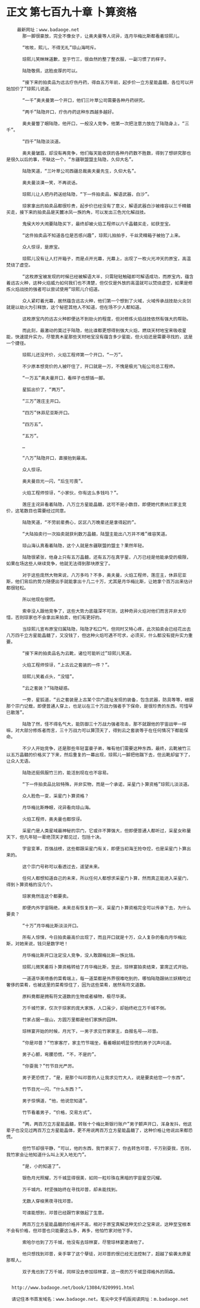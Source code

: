 # 正文 第七百九十章 卜算资格
        最新网址：www.badaoge.net
          那一脚很豪放，完全不像女子，让奥夫曼等人诧异，连月华梅比斯都看着琼熙儿。
      
          “咳咳，熙儿，不得无礼”琼山海呵斥。
      
          琼熙儿笑眯眯道歉，至于竹三，很自然的整了整衣服，一副习惯了的样子。
      
          陆隐敬佩，这脸皮厚的可以。
      
          “接下来的拍卖品为远古疗伤丹药，得自五万年前，起步价一立方星能晶髓，各位可以开始加价了”琼熙儿说道。
      
          “一千”奥夫曼第一个开口，他们三叶草公司需要各种丹药研究。
      
          “两千”陆隐开口，疗伤丹药这种东西越多越好。
      
          奥夫曼瞥了眼陆隐，他开口，一般没人竞争，他第一次把注意力放在了陆隐身上，“三千”。
      
          “四千”陆隐淡淡道。
      
          奥夫曼皱眉，却没有再竞争，他们每天能收获的各种丹药数不胜数，得到了想研究那也是很久以后的事，不缺这一个，“东疆联盟盟主陆隐，久仰大名”。
      
          陆隐笑道，“三叶草公司西疆总裁奥夫曼先生，久仰大名”。
      
          奥夫曼淡漠一笑，不再说话。
      
          琼熙儿让人把丹药送给陆隐，“下一件拍卖品，解语武器，白沙”。
      
          琼家拿出的拍卖品都很珍贵，起步价已经没有了意义，解语武器白沙被维容以三千精髓买走，接下来的拍卖品是天麓冰凤一族的角，可以发出三色光化解战技。
      
          鬼侯大吵大闹要陆隐买下，最终却被火焰工程师以六千晶髓买走，如获至宝。
      
          “这件拍卖品不知道各位是否感兴趣”，琼熙儿拍拍手，千丝灵精箱子被抬了上来。
      
          众人惊讶，是原宝。
      
          琼熙儿没有让人打开箱子，而是点开光幕，光幕上，出现了一枚火光冲天的原宝，高温焚烧了虚空。
      
          “这枚原宝被发现的时候已经被解语大半，只需轻轻触碰即可解语成功，而原宝内，蕴含着远古火种，这种火焰威力如何我们也不清楚，但仅仅是外放的高温就可以焚烧虚空，如果是修炼火焰战技的强者可以尝试使用”琼熙儿介绍道。
      
          众人紧盯着光幕，居然蕴含远古火种，他们第一个想到了火域，火域传承战技劫火炎剑就是以劫火为引释放，这个秘密其他人不知道，但在场不少人都知道。
      
          这枚原宝内的远古火种即便达不到劫火的程度，但对修炼火焰战技依然有强大的帮助。
      
          而此刻，最激动的莫过于陆隐，他比谁都更想得到强大火焰，燃烧天材地宝来吸收星能，快速提升实力，尽管真木星那些天材地宝没有蕴含多少星能，但火焰还是需要寻找的，这是一个捷径。
      
          琼熙儿还没开价，火焰工程师第一个开口，“一万”。
      
          不少原本想竞价的人被吓住了，开口就是一万，不愧是极光飞船公司总工程师。
      
          “一万五”奥夫曼开口，看样子也想插一脚。
      
          星狐出价了，“两万”。
      
          “三万”莲庄主开口。
      
          “四万”休菲尼亚斯开口。
      
          “四万五”。
      
          “五万”。
      
          …
      
          “八万”陆隐开口，直接抬到最高。
      
          众人惊讶。
      
          奥夫曼目光一闪，“后生可畏”。
      
          火焰工程师惊讶，“小家伙，你有这么多钱吗？”。
      
          莲庄主诧异看着陆隐，八万立方星能晶髓，这可不是小数目，即便她代表纳兰家主竞价，这笔数目也需要经过同意。
      
          陆隐笑道，“不劳前辈费心，区区八万晚辈还是拿得起的”。
      
          “大陆拍卖行一次拍卖就获利数万晶髓，陆盟主能出八万并不难”维容笑道。
      
          琼山海认真看着陆隐，这个人就是东疆联盟的盟主？果然年轻。
      
          陆隐很紧张，他身上只有五万晶髓，还有五万在真宇星，八万已经是他能承受的极限，如果在场这些人继续竞争，他就无法得到那块原宝了。
      
          对于这些庞然大物来说，八万多吗？不多，奥夫曼，火焰工程师，莲庄主，休菲尼亚斯，他们背后的势力随便出手就能拿出十几二十万，尤其是月华梅比斯，让她拿个百万出来估计都很轻松。
      
          所以他现在很慌。
      
          索幸没人跟他竞争了，这些大势力底蕴深不可测，这种奇异火焰对他们而言并非太珍惜，否则琼家也不会拿出来拍卖，他们有更好的。
      
          当琼熙儿宣布原宝归属陆隐，陆隐才松口气，但同时又特心疼，此次拍卖会已经花出去八万四千立方星能晶髓了，又没钱了，但这种火焰可遇不可求，必须买，什么都没有提升实力重要。
      
          “接下来的拍卖品名为云靴，诸位可能听过”琼熙儿笑道。
      
          火焰工程师惊讶，“上古云之套装的一件？”。
      
          琼熙儿笑着点头，“没错”。
      
          “云之套装？”陆隐疑惑。
      
          一旁，星狐道，“云之套装是上古某个宗门遗址发现的装备，包含武器，防具等等，根据那个宗门记载，即便普通人穿上，也足以在三十万战力强者手下保命，是很珍贵的东西，可惜早已散落”。
      
          陆隐了然，怪不得名气大，能防御三十万战力强者攻击，那不就跟他的宇宙战甲一样嘛，对大部分修炼者而言，三十万战力可以算顶天了，得到云之套装等于在任何情况下都能保命。
      
          不少人开始竞争，还是那些年轻富豪子弟，唯有他们需要这种东西，最终，云靴被竹三以五万晶髓的价格买了下来，然后重复的一幕出现，琼熙儿一脚把他踹下去，但云靴却留下了，让众人无语。
      
          陆隐还挺佩服竹三的，能活到现在也不容易。
      
          “下一件拍卖品比较特殊，并非实物，而是一个承诺，采星门卜算资格”琼熙儿淡淡道。
      
          众人脸色一变，采星门卜算资格？
      
          月华梅比斯睁眼，诧异看向琼山海。
      
          火焰工程师，奥夫曼也都惊讶。
      
          采星门是人类星域最神秘的宗门，它或许不算强大，但即便普通人都听过，采星女称量天下，但凡年轻一辈绝顶天才都见过，包括十决。
      
          宇宙变革，百强战榜，这些都跟采星门有关，即便当初海王抢夺焢，也是采星门卜算出来的。
      
          这个宗门号称可以看透过去，遥望未来。
      
          任何人都想知道自己的未来，所以任何人都想求采星门卜算，然而真正能进入采星门，得到卜算资格的没几个。
      
          琼家竟然连这个都要卖。
      
          即便内外宇宙隔绝，未来总有恢复的一天，采星门卜算资格完全可以传承下去，为什么要卖？
      
          “十万”月华梅比斯淡淡开口。
      
          所有人惊悚，今日拍卖最高价出现了，而且开口就是十万，众人复杂的看向月华梅比斯，对她来说，钱只是数字吧！
      
          月华梅比斯开口注定没人竞争，没人敢跟梅比斯一族比钱。
      
          琼熙儿微笑着将卜算资格转给了月华梅比斯，至此，琼林宴拍卖结束，宴席正式开始。
      
          一道道华美喷香的菜肴端上，每一道菜都是外界很难吃到的，哪怕陆隐跟纳兰妖精吃过奢侈的菜肴，也被这里的菜肴惊住了，因为这些菜肴，居然有符文道数。
      
          原料竟都是拥有符文道数的生物或者植物，极尽华美。
      
          万千城竹家，仅次于琼家的庞大家族，人口虽少，却始终屹立万千城不倒。
      
          竹家占据一座山，方圆万里都是他们家族的园林。
      
          琼林宴开始的时候，月光下，一男子求见竹家家主，自报名号——邓普。
      
          “你是邓普？”竹家客厅，家主竹节端坐，看着眼前明显惊慌的男子沉声问道。
      
          男子心颤，弯腰恐慌，“不，不是的”。
      
          “你耍我？”竹节目光严厉。
      
          男子更恐慌了，“是，是那个叫邓普的人让我求见竹大人，说是要卖给您一个东西”。
      
          竹节目光一闪，“什么东西？”。
      
          男子惊惧道，“他，他说您知道”。
      
          竹节看着男子，“价格，交易方式”。
      
          “两，两百万立方星能晶髓，转账十个梅比斯银行账户”男子颤声开口，浑身发抖，他这辈子也没见过两百万立方星能晶体，更不用说两百万立方星能晶髓了，这种价格让他说出来都恐慌。
      
          但竹节却很平静，“可以，他的东西，我竹家买了，你去转告邓普，千万别耍我，否则，我竹家会让他知道什么叫上天入地无门”。
      
          “是，小的知道了”。
      
          银色月光照耀，万千城显得很美，如同一粒珍珠在黑暗的宇宙星空闪耀。
      
          万千城内，材坚强始终在寻找邓普，却未能找到。
      
          无数人穿梭黑夜寻找邓普。
      
          可谁能想到，邓普已经跟竹家做起了生意。
      
          两百万立方星能晶髓的价格并不高，相对于原宝真解这种无价之宝来说，这种至宝根本不会有价格，但邓普也只能要这么多，再多，他怕竹家对他下手。
      
          索哈尔也到了万千城，他没有去琼林宴，尽管琼林宴邀请他了。
      
          他只想找到邓普，亲手宰了这个孽徒，对邓普的恨已经无法控制了，超越了偷袭太原星那帮人。
      
          双子鬼也到了万千城，同样没去参加琼林宴，这一夜的万千城显得格外的阴森。
      
      
      http://www.badaoge.net/book/13084/8209991.html
      
      请记住本书首发域名：www.badaoge.net。笔尖中文手机版阅读网址：m.badaoge.net